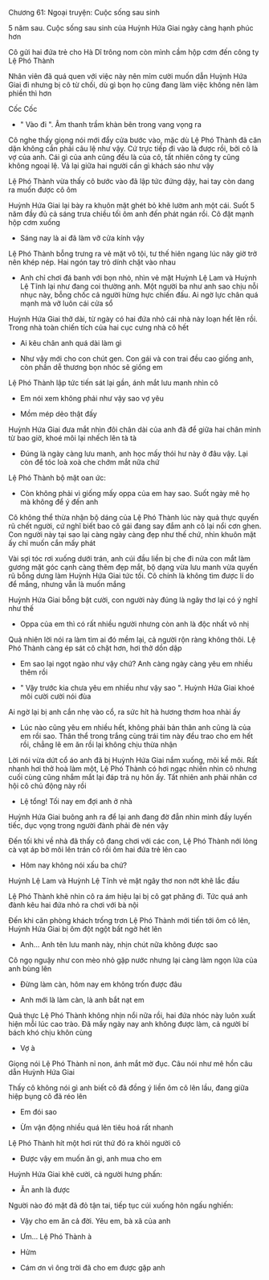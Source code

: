 




Chương 61: Ngoại truyện: Cuộc sống sau sinh

5 năm sau. Cuộc sống sau sinh của Huỳnh Hứa Giai ngày càng hạnh phúc hơn

Cô gửi hai đứa trẻ cho Hà Dĩ trông nom còn mình cầm hộp cơm đến công ty Lệ Phó Thành

Nhân viên đã quá quen với việc này nên mỉm cười muốn dẫn Huỳnh Hứa Giai đi nhưng bị cô từ chối, dù gì bọn họ cũng đang làm việc không nên làm phiền thì hơn

Cốc Cốc

- " Vào đi ". Âm thanh trầm khàn bên trong vang vọng ra

Cô nghe thấy giọng nói mới đẩy cửa bước vào, mặc dù Lệ Phó Thành đã căn dặn không cần phải câu lệ như vậy. Cứ trực tiếp đi vào là được rồi, bởi cô là vợ của anh. Cái gì của anh cũng đều là của cô, tất nhiên công ty cũng không ngoại lệ. Vả lại giữa hai người cần gì khách sáo như vậy

Lệ Phó Thành vừa thấy cô bước vào đã lập tức đứng dậy, hai tay còn dang ra muốn được cô ôm

Huỳnh Hứa Giai lại bày ra khuôn mặt ghét bỏ khẽ lườm anh một cái. Suốt 5 năm đầy đủ cả sáng trưa chiều tối ôm anh đến phát ngán rồi. Cô đặt mạnh hộp cơm xuống

- Sáng nay là ai đã làm vỡ cửa kính vậy

Lệ Phó Thành bỗng trưng ra vẻ mặt vô tội, tư thế hiên ngang lúc nãy giờ trở nên khép nép. Hai ngón tay trỏ dính chặt vào nhau

- Anh chỉ chơi đá banh với bọn nhỏ, nhìn vẻ mặt Huỳnh Lệ Lam và Huỳnh Lệ Tĩnh lại như đang coi thường anh. Một người ba như anh sao chịu nỗi nhục này, bỗng chốc cả người hừng hực chiến đấu. Ai ngờ lực chân quá mạnh mà vỡ luôn cái cửa sổ

Huỳnh Hứa Giai thở dài, từ ngày có hai đứa nhỏ cái nhà này loạn hết lên rồi. Trong nhà toàn chiến tích của hai cục cưng nhà cô hết

- Ai kêu chân anh quá dài làm gì

- Như vậy mới cho con chút gen. Con gái và con trai đều cao giống anh, còn phần dễ thương bọn nhóc sẽ giống em

Lệ Phó Thành lập tức tiến sát lại gần, ánh mắt lưu manh nhìn cô

- Em nói xem không phải như vậy sao vợ yêu

- Mồm mép dẻo thật đấy

Huỳnh Hứa Giai đưa mắt nhìn đôi chân dài của anh đã để giữa hai chân mình từ bao giờ, khoé môi lại nhếch lên tà tà

- Đúng là ngày càng lưu manh, anh học mấy thói hư này ở đâu vậy. Lại còn để tóc loà xoà che chớm mắt nữa chứ

Lệ Phó Thành bộ mặt oan ức:

- Còn không phải vì giống mấy oppa của em hay sao. Suốt ngày mê họ mà không để ý đến anh

Cô không thể thừa nhận bộ dáng của Lệ Phó Thành lúc này quả thực quyến rũ chết người, cứ nghĩ biết bao cô gái đang say đắm anh cô lại nổi cơn ghen. Con người này tại sao lại càng ngày càng đẹp như thế chứ, nhìn khuôn mặt ấy chỉ muốn cắn mấy phát

Vài sợi tóc rơi xuống dưới trán, anh cúi đầu liền bị che đi nửa con mắt làm gương mặt góc cạnh càng thêm đẹp mắt, bộ dạng vừa lưu manh vừa quyến rũ bỗng dưng làm Huỳnh Hứa Giai tức tối. Cô chính là không tìm được lí do để mắng, nhưng vẫn là muốn mắng

Huỳnh Hứa Giai bỗng bật cười, con người này đúng là ngây thơ lại có ý nghĩ như thế

- Oppa của em thì có rất nhiều người nhưng còn anh là độc nhất vô nhị

Quả nhiên lời nói ra làm tim ai đó mềm lại, cả người rộn ràng không thôi. Lệ Phó Thành càng ép sát cô chặt hơn, hơi thở dồn dập

- Em sao lại ngọt ngào như vậy chứ? Anh càng ngày càng yêu em nhiều thêm rồi

- " Vậy trước kia chưa yêu em nhiều như vậy sao ". Huỳnh Hứa Giai khoé môi cười cười nói đùa

Ai ngờ lại bị anh cắn nhẹ vào cổ, ra sức hít hà hương thơm hoa nhài ấy

- Lúc nào cũng yêu em nhiều hết, không phải bản thân anh cũng là của em rồi sao. Thân thể trong trắng cùng trái tim này đều trao cho em hết rồi, chẳng lẽ em ăn rồi lại không chịu thừa nhận

Lời nói vừa dứt cổ áo anh đã bị Huỳnh Hứa Giai nắm xuống, môi kề môi. Rất nhanh hơi thở hoà làm một, Lệ Phó Thành có hơi ngạc nhiên nhìn cô nhưng cuối cùng cũng nhắm mắt lại đáp trả nụ hôn ấy. Tất nhiên anh phải nhân cơ hội cô chủ động này rồi

- Lệ tổng! Tối nay em đợi anh ở nhà

Huỳnh Hứa Giai buông anh ra để lại anh đang đờ đẫn nhìn mình đầy luyến tiếc, dục vọng trong người đành phải đè nén vậy


Đến tối khi về nhà đã thấy cô đang chơi với các con, Lệ Phó Thành nới lỏng cà vạt áp bờ môi lên trán cô rồi ôm hai đứa trẻ lên cao

- Hôm nay không nói xấu ba chứ?

Huỳnh Lệ Lam và Huỳnh Lệ Tĩnh vẻ mặt ngây thơ non nớt khẽ lắc đầu

Lệ Phó Thành khẽ nhìn cô ra ám hiệu lại bị cô gạt phăng đi. Tức quá anh đành kêu hai đứa nhỏ ra chơi với bà nội

Đến khi căn phòng khách trống trơn Lệ Phó Thành mới tiến tới ôm cô lên, Huỳnh Hứa Giai bị ôm đột ngột bất ngờ hét lên

- Anh... Anh tên lưu manh này, nhịn chút nữa không được sao

Cô ngọ nguậy như con mèo nhỏ gặp nước nhưng lại càng làm ngọn lửa của anh bùng lên

- Đừng làm càn, hôm nay em không trốn được đâu

- Anh mới là làm càn, là anh bắt nạt em

Quả thực Lệ Phó Thành không nhịn nổi nữa rồi, hai đứa nhóc này luôn xuất hiện mỗi lúc cao trào. Đã mấy ngày nay anh không được làm, cả người bí bách khó chịu khôn cùng

- Vợ à

Giọng nói Lệ Phó Thành nỉ non, ánh mắt mờ đục. Câu nói như mê hồn câu dẫn Huỳnh Hứa Giai

Thấy cô không nói gì anh biết cô đã đồng ý liền ôm cô lên lầu, đang giữa hiệp bụng cô đã réo lên

- Em đói sao

- Ừm vận động nhiều quá lên tiêu hoá rất nhanh

Lệ Phó Thành hít một hơi rút thứ đó ra khỏi người cô

- Được vậy em muốn ăn gì, anh mua cho em

Huỳnh Hứa Giai khẽ cười, cả người hưng phấn:

- Ăn anh là được

Người nào đó mặt đã đỏ tận tai, tiếp tục cúi xuống hôn ngấu nghiến:

- Vậy cho em ăn cả đời. Yêu em, bà xã của anh

- Ưm... Lệ Phó Thành à

- Hửm

- Cám ơn vì ông trời đã cho em được gặp anh




